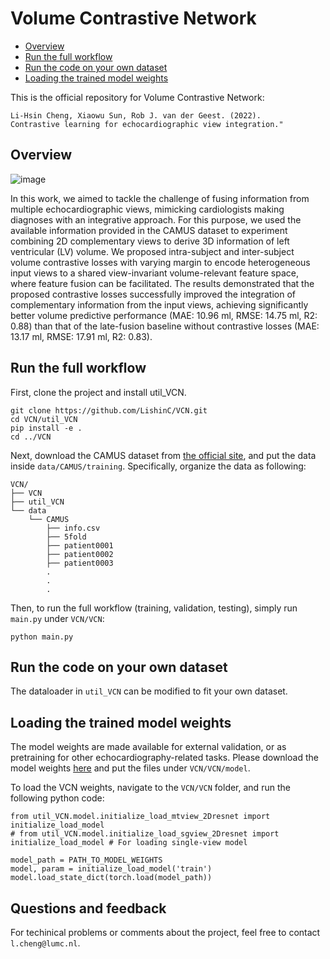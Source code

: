 # Volume Contrastive Network

- [Overview](#Overview)
- [Run the full workflow](#Run-the-full-workflow)
- [Run the code on your own dataset](#Run-the-code-on-your-own-dataset)
- [Loading the trained model weights](#Loading-the-trained-model-weights)


This is the official repository for Volume Contrastive Network:
```
Li-Hsin Cheng, Xiaowu Sun, Rob J. van der Geest. (2022).
Contrastive learning for echocardiographic view integration."
```

## Overview
![image](VCN/Fig1_animate.gif)

In this work, we aimed to tackle the challenge of fusing information from multiple echocardiographic views, mimicking cardiologists making diagnoses with an integrative approach. For this purpose, we used the available information provided in the CAMUS dataset to experiment combining 2D complementary views to derive 3D information of left ventricular (LV) volume. We proposed intra-subject and inter-subject volume contrastive losses with varying margin to encode heterogeneous input views to a shared view-invariant volume-relevant feature space, where feature fusion can be facilitated. The results demonstrated that the proposed contrastive losses successfully improved the integration of complementary information from the input views, achieving significantly better volume predictive performance (MAE: 10.96 ml, RMSE: 14.75 ml, R2: 0.88) than that of the late-fusion baseline without contrastive losses (MAE: 13.17 ml, RMSE: 17.91 ml, R2: 0.83).

## Run the full workflow
First, clone the project and install util_VCN.
```
git clone https://github.com/LishinC/VCN.git
cd VCN/util_VCN
pip install -e .
cd ../VCN
```

Next, download the CAMUS dataset from [the official site](https://www.creatis.insa-lyon.fr/Challenge/camus/participation.html), and put the data inside `data/CAMUS/training`. Specifically, organize the data as following:
```
VCN/
├── VCN
├── util_VCN
└── data
    └── CAMUS
        ├── info.csv
        ├── 5fold
        ├── patient0001
        ├── patient0002
        ├── patient0003
        .
        .
        .
```

Then, to run the full workflow (training, validation, testing), simply run `main.py` under `VCN/VCN`:
```
python main.py
```

## Run the code on your own dataset
The dataloader in `util_VCN` can be modified to fit your own dataset.


## Loading the trained model weights
The model weights are made available for external validation, or as pretraining for other echocardiography-related tasks. Please download the model weights [here](https://drive.google.com/drive/folders/17S3UcjGdXJoUOScE-ydE8_WtXIeRXFNk?usp=sharing) and put the files under `VCN/VCN/model`.

To load the VCN weights, navigate to the `VCN/VCN` folder, and run the following python code:
```
from util_VCN.model.initialize_load_mtview_2Dresnet import initialize_load_model
# from util_VCN.model.initialize_load_sgview_2Dresnet import initialize_load_model # For loading single-view model

model_path = PATH_TO_MODEL_WEIGHTS
model, param = initialize_load_model('train')
model.load_state_dict(torch.load(model_path))
```


## Questions and feedback
For techinical problems or comments about the project, feel free to contact `l.cheng@lumc.nl`.